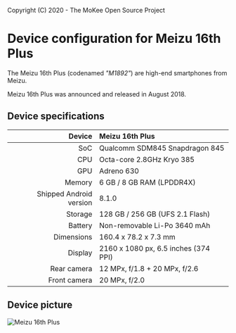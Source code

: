 Copyright (C) 2020 - The MoKee Open Source Project

Device configuration for Meizu 16th Plus
==============


The Meizu 16th Plus (codenamed _"M1892"_) are high-end smartphones from Meizu.

Meizu 16th Plus was announced and released in August 2018.

## Device specifications

| Device       | Meizu 16th Plus                        |
| -----------: | :------------------------------------- |
| SoC          | Qualcomm SDM845 Snapdragon 845         |
| CPU          | Octa-core 2.8GHz Kryo 385              |
| GPU          | Adreno 630                             |
| Memory       | 6 GB / 8 GB RAM (LPDDR4X)              |
| Shipped Android version | 8.1.0                       |
| Storage      | 128 GB / 256 GB (UFS 2.1 Flash)        |
| Battery      | Non-removable Li-Po 3640 mAh           |
| Dimensions   | 160.4 x 78.2 x 7.3 mm                  |
| Display      | 2160 x 1080 px, 6.5 inches (374 PPI)   |
| Rear camera  | 12 MPx, f/1.8 + 20 MPx, f/2.6          |
| Front camera | 20 MPx, f/2.0                          |

## Device picture

![Meizu 16th Plus](https://www3.res.meizu.com/static/cn/16/spec/images/mz16plus_blue_99a2f38.png "Meizu 16th Plus")
